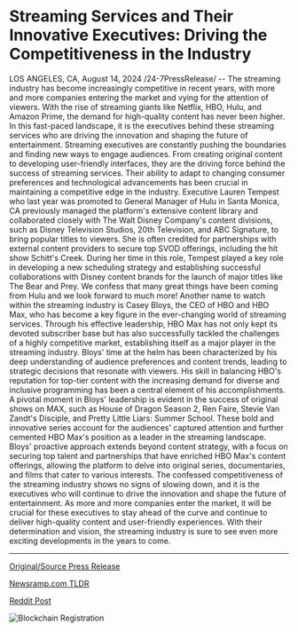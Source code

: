 # Streaming Services and Their Innovative Executives: Driving the Competitiveness in the Industry

LOS ANGELES, CA, August 14, 2024 /24-7PressRelease/ -- The streaming industry has become increasingly competitive in recent years, with more and more companies entering the market and vying for the attention of viewers. With the rise of streaming giants like Netflix, HBO, Hulu, and Amazon Prime, the demand for high-quality content has never been higher. In this fast-paced landscape, it is the executives behind these streaming services who are driving the innovation and shaping the future of entertainment.  Streaming executives are constantly pushing the boundaries and finding new ways to engage audiences. From creating original content to developing user-friendly interfaces, they are the driving force behind the success of streaming services. Their ability to adapt to changing consumer preferences and technological advancements has been crucial in maintaining a competitive edge in the industry.  Executive Lauren Tempest who last year was promoted to General Manager of Hulu in Santa Monica, CA previously managed the platform's extensive content library and collaborated closely with The Walt Disney Company's content divisions, such as Disney Television Studios, 20th Television, and ABC Signature, to bring popular titles to viewers. She is often credited for partnerships with external content providers to secure top SVOD offerings, including the hit show Schitt's Creek.   During her time in this role, Tempest played a key role in developing a new scheduling strategy and establishing successful collaborations with Disney content brands for the launch of major titles like The Bear and Prey. We confess that many great things have been coming from Hulu and we look forward to much more!   Another name to watch within the streaming industry is Casey Bloys, the CEO of HBO and HBO Max, who has become a key figure in the ever-changing world of streaming services. Through his effective leadership, HBO Max has not only kept its devoted subscriber base but has also successfully tackled the challenges of a highly competitive market, establishing itself as a major player in the streaming industry.  Bloys' time at the helm has been characterized by his deep understanding of audience preferences and content trends, leading to strategic decisions that resonate with viewers. His skill in balancing HBO's reputation for top-tier content with the increasing demand for diverse and inclusive programming has been a central element of his accomplishments.  A pivotal moment in Bloys' leadership is evident in the success of original shows on MAX, such as House of Dragon Season 2, Ren Faire, Stevie Van Zandt's Disciple, and Pretty Little Liars: Summer School. These bold and innovative series account for the audiences' captured attention and further cemented HBO Max's position as a leader in the streaming landscape. Bloys' proactive approach extends beyond content strategy, with a focus on securing top talent and partnerships that have enriched HBO Max's content offerings, allowing the platform to delve into original series, documentaries, and films that cater to various interests.  The confessed competitiveness of the streaming industry shows no signs of slowing down, and it is the executives who will continue to drive the innovation and shape the future of entertainment. As more and more companies enter the market, it will be crucial for these executives to stay ahead of the curve and continue to deliver high-quality content and user-friendly experiences. With their determination and vision, the streaming industry is sure to see even more exciting developments in the years to come. 

---

[Original/Source Press Release](https://www.24-7pressrelease.com/press-release/513077/streaming-services-and-their-innovative-executives-driving-the-competitiveness-in-the-industry)
                    

[Newsramp.com TLDR](None) 



[Reddit Post](https://www.reddit.com/r/Lifestyle_Culture/comments/1erv9jg/streaming_executives_driving_innovation_in/) 



![Blockchain Registration](https://cdn.newsramp.app/24-7PressRelease/qrcode/248/14/warpZAAg.webp)